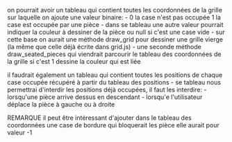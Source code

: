 on pourrait avoir un tableau qui contient toutes les coordonnées de la grille sur laquelle on ajoute une valeur binaire:
    - 0 la case n'est pas occupée 1 la case est occupée par une pièce
    - dans se tableau une autre valeur pourrait indiquer la couleur à dessiner de la pièce ou null si c'est une case vide
    - sur cette base on aurait une méthode draw_grid pour dessiner une grille vierge (la même que celle déjà écrite dans grid.js)
    - une seconde méthode draw_seated_pieces qui viendrait parcourir le tableau des coordonnées de la grille si c'est 1 dessine la couleur qui est liée

il faudrait également un tableau qui contient toutes les positions de chaque case occupée récupéré à partir du tableau des positions
    - se tableau nous permettrai d'interdir les positions déjà occupées, il faut les interdire:
        - lorsqu'une pièce arrive dessus en descendant 
        - lorsqu'e l'utilisateur déplace la pièce à gauche ou à droite


REMARQUE il peut être intéressant d'ajouter dans le tableau des coordonnées une case de bordure qui bloquerait les pièce elle aurait pour valeur -1